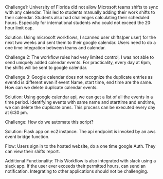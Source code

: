 Challenge1: University of Florida did not allow Microsoft teams shifts to sync with any calendar. This led to students manually adding their work shifts to their calendar. Students also had challenges calculating their scheduled hours. Especially for international students who could not exceed the 20 hour limit cap.

Solution: Using microsoft workflows, I scanned user shifts(per user) for the next two weeks and sent them to their google calendar. Users need to do a one time integration between teams and calendar.

Challenge 2: The workflow rules had very limited control, I was not able to send uniquely added calendar events. For practicality, every day at 6pm, the shifts will be sent to google calendar. 

Challenge 3: Google calendar does not recognize the duplicate entries as eventId is different even if event Name, start time, end time are the same. How can we delete duplicate calendar events. 

Solution: Using google calendar api, we can get a list of all the events in a time period. Identifying events with same name and starttime and endtime, we can delete the duplicate ones. This process can be executed every day at 6:30 pm. 

Challenge: How do we automate this script?

Solution: Flask app on ec2 instance. The api endpoint is invoked by an aws event bridge function.  

Flow: Users sign in to the hosted website, do a one time google Auth. They can view their shifts report. 

Additional Functionality: This Workflow is also integrated with slack using a slack app. If the user ever exceeds their permitted hours, can send an notification. Integrating to other applications should not be challenging. 

